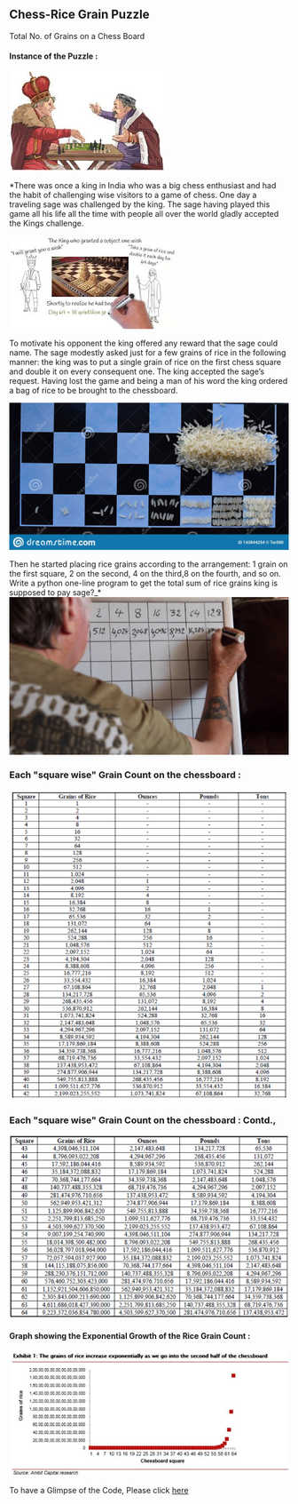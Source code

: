 
## Chess-Rice Grain Puzzle
Total No. of Grains on a Chess Board      
       
####  Instance of the Puzzle :

![enter image description here](https://github.com/Chetan-git2786/Chess_Rice_Grain_Puzzle/blob/main/rice-grains-chess_2.jpg?raw=true)

*There was once a king in India who was a big chess enthusiast and had the habit of challenging wise visitors to a game of chess. One day a traveling sage was challenged by the king. The sage having played this game all his life all the time with people all over the world gladly accepted the Kings challenge. 

![enter image description here](https://github.com/Chetan-git2786/Chess_Rice_Grain_Puzzle/blob/main/rice-grains-chess_7.jpg?raw=true)

To motivate his opponent the king offered any reward that the sage could name. The sage modestly asked just for a few grains of rice in the following manner: the king was to put a single grain of rice on the first chess square and double it on every consequent one. 
The king accepted the sage’s request. Having lost the game and being a man of his word the king ordered a bag of rice to be brought to the chessboard.

![enter image description here](https://github.com/Chetan-git2786/Chess_Rice_Grain_Puzzle/blob/main/rice-grains-chess_6.jpg?raw=true)
 
 Then he started placing rice grains according to the arrangement: 1 grain on the first square, 2 on the second, 4 on the third,8 on the fourth, and so on. Write a python one-line program to get the total sum of rice grains king is supposed to pay sage?_*
 ![enter image description here](https://github.com/Chetan-git2786/Chess_Rice_Grain_Puzzle/blob/main/rice-grains-chess_8.jpg?raw=true)

### Each "square wise" Grain Count on the chessboard :
![enter image description here](https://github.com/Chetan-git2786/Chess_Rice_Grain_Puzzle/blob/main/Rice_Grain_Chess_Challenge_Key_Pg1.PNG?raw=true)
### **Each "square wise" Grain Count on the chessboard  :              Contd.,**
![enter image description here](https://github.com/Chetan-git2786/Chess_Rice_Grain_Puzzle/blob/main/Rice_Grain_Chess_Challenge_Key_Pg2.PNG?raw=true)

#### **Graph showing the Exponential Growth of the Rice Grain Count :**
![enter image description here](https://github.com/Chetan-git2786/Chess_Rice_Grain_Puzzle/blob/main/rice-grains-chess_10.jpg?raw=true)

To have a Glimpse of the Code, Please click [here](https://github.com/Chetan-git2786/Chess_Rice_Grain_Puzzle/blob/main/Chess_Rice_Grain_Puzzle.ipynb)
